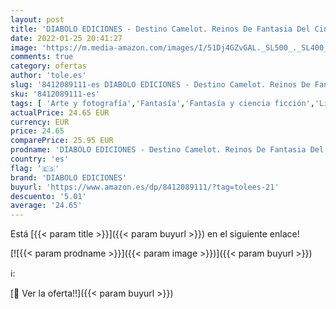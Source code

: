 ```yaml
---
layout: post
title: 'DIABOLO EDICIONES - Destino Camelot. Reinos De Fantasia Del Cine Y La Television'
date: 2022-01-25 20:41:27
image: 'https://m.media-amazon.com/images/I/51Dj4GZvGAL._SL500_._SL400_.jpg'
comments: true
category: ofertas
author: 'tole.es'
slug: '8412089111-es DIABOLO EDICIONES - Destino Camelot. Reinos De Fantasia...'
sku: '8412089111-es'
tags: [ 'Arte y fotografía','Fantasía','Fantasía y ciencia ficción','Libros','diabolo ediciones','television', ]
actualPrice: 24.65 EUR
currency: EUR
price: 24.65
comparePrice: 25.95 EUR
prodname: 'DIABOLO EDICIONES - Destino Camelot. Reinos De Fantasia Del Cine Y La Television'
country: 'es'
flag: '🇪🇸'
brand: 'DIABOLO EDICIONES'
buyurl: 'https://www.amazon.es/dp/8412089111/?tag=tolees-21'
descuento: '5.01'
average: '24.65'
---
```


Está [{{< param title >}}]({{< param buyurl >}}) en el siguiente enlace!

[![{{< param prodname >}}]({{< param image >}})]({{< param buyurl >}})

ℹ️:


[🛒 Ver la oferta!!]({{< param buyurl >}})

